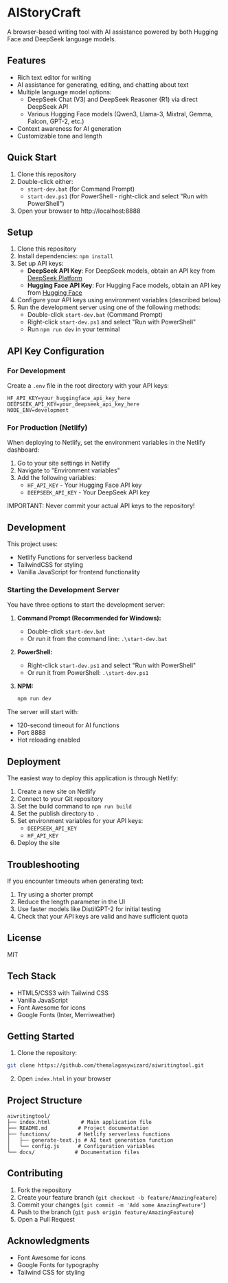 # AIStoryCraft

A browser-based writing tool with AI assistance powered by both Hugging Face and DeepSeek language models.

## Features

- Rich text editor for writing
- AI assistance for generating, editing, and chatting about text
- Multiple language model options:
  - DeepSeek Chat (V3) and DeepSeek Reasoner (R1) via direct DeepSeek API
  - Various Hugging Face models (Qwen3, Llama-3, Mixtral, Gemma, Falcon, GPT-2, etc.)
- Context awareness for AI generation
- Customizable tone and length

## Quick Start

1. Clone this repository
2. Double-click either:
   - `start-dev.bat` (for Command Prompt)
   - `start-dev.ps1` (for PowerShell - right-click and select "Run with PowerShell")
3. Open your browser to http://localhost:8888

## Setup

1. Clone this repository
2. Install dependencies: `npm install`
3. Set up API keys:
   - **DeepSeek API Key**: For DeepSeek models, obtain an API key from [DeepSeek Platform](https://platform.deepseek.com/api_keys)
   - **Hugging Face API Key**: For Hugging Face models, obtain an API key from [Hugging Face](https://huggingface.co/settings/tokens)
4. Configure your API keys using environment variables (described below)
5. Run the development server using one of the following methods:
   - Double-click `start-dev.bat` (Command Prompt)
   - Right-click `start-dev.ps1` and select "Run with PowerShell"
   - Run `npm run dev` in your terminal

## API Key Configuration

### For Development

Create a `.env` file in the root directory with your API keys:

```
HF_API_KEY=your_huggingface_api_key_here
DEEPSEEK_API_KEY=your_deepseek_api_key_here
NODE_ENV=development
```

### For Production (Netlify)

When deploying to Netlify, set the environment variables in the Netlify dashboard:

1. Go to your site settings in Netlify
2. Navigate to "Environment variables"
3. Add the following variables:
   - `HF_API_KEY` - Your Hugging Face API key
   - `DEEPSEEK_API_KEY` - Your DeepSeek API key

IMPORTANT: Never commit your actual API keys to the repository!

## Development

This project uses:
- Netlify Functions for serverless backend
- TailwindCSS for styling
- Vanilla JavaScript for frontend functionality

### Starting the Development Server

You have three options to start the development server:

1. **Command Prompt (Recommended for Windows):**
   - Double-click `start-dev.bat`
   - Or run it from the command line: `.\start-dev.bat`

2. **PowerShell:**
   - Right-click `start-dev.ps1` and select "Run with PowerShell"
   - Or run it from PowerShell: `.\start-dev.ps1`

3. **NPM:**
   ```bash
   npm run dev
   ```

The server will start with:
- 120-second timeout for AI functions
- Port 8888
- Hot reloading enabled

## Deployment

The easiest way to deploy this application is through Netlify:

1. Create a new site on Netlify
2. Connect to your Git repository
3. Set the build command to `npm run build`
4. Set the publish directory to `.`
5. Set environment variables for your API keys:
   - `DEEPSEEK_API_KEY`
   - `HF_API_KEY`
6. Deploy the site

## Troubleshooting

If you encounter timeouts when generating text:
1. Try using a shorter prompt
2. Reduce the length parameter in the UI
3. Use faster models like DistilGPT-2 for initial testing
4. Check that your API keys are valid and have sufficient quota

## License

MIT

## Tech Stack

- HTML5/CSS3 with Tailwind CSS
- Vanilla JavaScript
- Font Awesome for icons
- Google Fonts (Inter, Merriweather)

## Getting Started

1. Clone the repository:
```bash
git clone https://github.com/themalagasywizard/aiwritingtool.git
```

2. Open `index.html` in your browser

## Project Structure

```
aiwritingtool/
├── index.html          # Main application file
├── README.md          # Project documentation
├── functions/         # Netlify serverless functions
│   ├── generate-text.js # AI text generation function
│   └── config.js      # Configuration variables
└── docs/             # Documentation files
```

## Contributing

1. Fork the repository
2. Create your feature branch (`git checkout -b feature/AmazingFeature`)
3. Commit your changes (`git commit -m 'Add some AmazingFeature'`)
4. Push to the branch (`git push origin feature/AmazingFeature`)
5. Open a Pull Request

## Acknowledgments

- Font Awesome for icons
- Google Fonts for typography
- Tailwind CSS for styling 